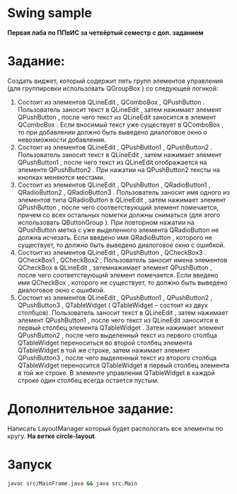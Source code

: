 # Swing sample

**Первая лаба по ППвИС за четвёртый семестр с доп. заданием**

# Задание:

Создать виджет, который содержит пять групп элементов управления (для
группировки использовать QGroupBox ) со следующей логикой:
1. Cостоит из элементов QLineEdit , QComboBox , QPushButton . Пользователь заносит
текст в QLineEdit , затем нажимает элемент QPushButton , после чего текст из
QLineEdit
заносится в элемент QComboBox . Если вносимый текст уже существует в
QComboBox ,
то при добавлении должно быть выведено диалоговое окно о
невозможности добавления.
2. Состоит из элементов QLineEdit , QPushButton1 , QPushButton2 . Пользователь
заносит текст в QLineEdit , затем нажимает элемент QPushButton1 , после чего
текст из QLineEdit отображается на элементе QPushButton2 . При нажатии на
QPushButton2
тексты на кнопках меняются местами.
3. Состоит из элементов QLineEdit , QPushButton , QRadioButton1 , QRadioButton2 ,
QRadioButton3 .
Пользователь заносит имя одного из элементов типа QRadioButton
в QLineEdit , затем нажимает элемент QPushButton , после чего соответствующий
элемент помечается, причем со всех остальных пометки должны сниматься (для
этого использовать QButtonGroup ). При повторном нажатии на QPushButton метка
с уже выделенного элемента QRadioButton не должна исчезать. Если введено имя
QRadioButton ,
которого не существует, то должно быть выведено диалоговое окно
с ошибкой.
4. Состоит из элементов QLineEdit , QPushButton ,
QCheckBox3 .
QCheckBox1 ,
QCheckBox2 ,
Пользователь заносит имена элементов QCheckBox в QLineEdit , затемнажимает элемент QPushButton , после чего соответствующий элемент помечается.
Если введено имя QCheckBox , которого не существует, то должно быть выведено
диалоговое окно с ошибкой.
5. Состоит из элементов QLineEdit , QPushButton1 , QPushButton2 , QPushButton3 ,
QTableWidget ( QTableWidget
– состоит из двух столбцов). Пользователь заносит
текст в QLineEdit , затем нажимает элемент QPushButton1 , после чего текст из
QLineEdit
заносится в первый столбец элемента QTableWidget . Затем нажимает
элемент QPushButton2 , после чего выделенный текст из первого столбца
QTableWidget
переноситься во второй столбец элемента QTableWidget в той же
строке, затем нажимает элемент QPushButton3 , после чего выделенный текст из
второго столбца QTableWidget переносится
QTableWidget
в первый столбец элемента
в той же строке. В элементе управления QTableWidget в каждой
строке один столбец всегда остается пустым.

# Дополнительное задание:

Написать LayoutManager который будет распологать все элементы по кругу. **На ветке circle-layout**.

# Запуск

```bash
javac src/MainFrame.java && java src.Main
```
